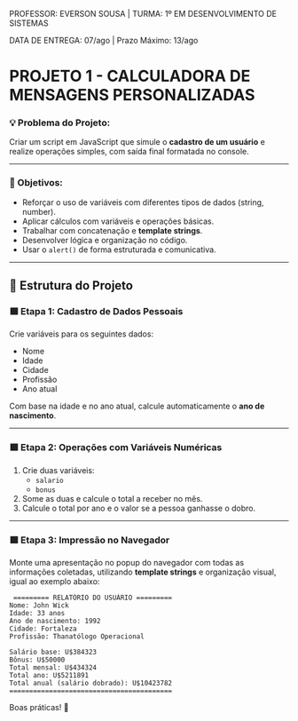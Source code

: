 PROFESSOR: EVERSON SOUSA | TURMA: 1º EM DESENVOLVIMENTO DE SISTEMAS

DATA DE ENTREGA: 07/ago | Prazo Máximo: 13/ago

# PROJETO 1 - CALCULADORA DE MENSAGENS PERSONALIZADAS

### 💡 Problema do Projeto:

Criar um script em JavaScript que simule o **cadastro de um usuário** e realize operações simples, com saída final formatada no console.

---

### 🎯 Objetivos:

- Reforçar o uso de variáveis com diferentes tipos de dados (string, number).
- Aplicar cálculos com variáveis e operações básicas.
- Trabalhar com concatenação e **template strings**.
- Desenvolver lógica e organização no código.
- Usar o `alert()` de forma estruturada e comunicativa.

---

## 🧱 Estrutura do Projeto

### 🟩 Etapa 1: Cadastro de Dados Pessoais

Crie variáveis para os seguintes dados:

- Nome
- Idade
- Cidade
- Profissão
- Ano atual

Com base na idade e no ano atual, calcule automaticamente o **ano de nascimento**.

---

### 🟩 Etapa 2: Operações com Variáveis Numéricas

1. Crie duas variáveis:
    - `salario`
    - `bonus`
2. Some as duas e calcule o total a receber no mês.
3. Calcule o total por ano e o valor se a pessoa ganhasse o dobro.

---

### 🟩 Etapa 3: Impressão no Navegador

Monte uma apresentação no popup do navegador com todas as informações coletadas, utilizando **template strings** e organização visual, igual ao exemplo abaixo:

```
 ========= RELATÓRIO DO USUÁRIO =========
Nome: John Wick
Idade: 33 anos
Ano de nascimento: 1992
Cidade: Fortaleza
Profissão: Thanatólogo Operacional

Salário base: U$384323
Bônus: U$50000
Total mensal: U$434324
Total ano: U$5211891
Total anual (salário dobrado): U$10423782
=========================================
```

Boas práticas! 🤙
